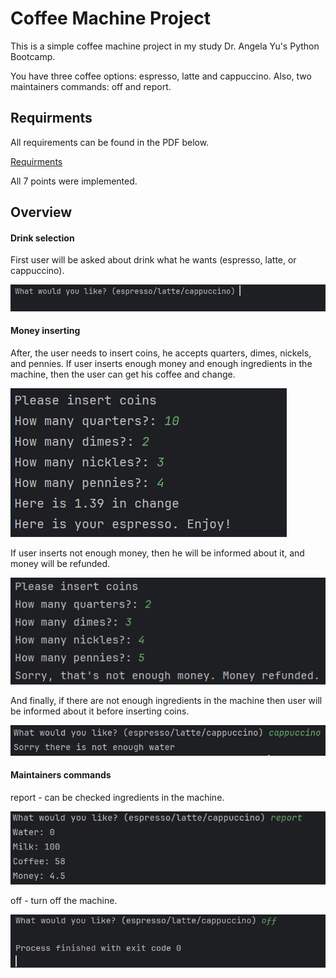 
# Coffee Machine Project

This is a simple coffee machine project in my study Dr. Angela Yu's Python Bootcamp.

You have three coffee options: espresso, latte and cappuccino. Also, two maintainers commands: off and report.


## Requirments
All requirements can be found in the PDF below. 

[Requirments](https://docdro.id/ys8MTHB)

All 7 points were implemented.
## Overview
#### Drink selection
First user will be asked about drink what he wants (espresso, latte, or cappuccino).

![Alt text](https://github.com/StannlyGo/CoffeeMachine/blob/master/img/drink%20selection.png)
#### Money inserting
After, the user needs to insert coins, he accepts quarters, dimes, nickels, and pennies. 
If user inserts enough money and enough ingredients in the machine, then the user can get his coffee and change.

![Alt text](https://github.com/StannlyGo/CoffeeMachine/blob/master/img/success.png)

If user inserts not enough money, then he will be informed about it, and money will be refunded.

![Alt text](https://github.com/StannlyGo/CoffeeMachine/blob/master/img/not%20enough%20money.png)

And finally, if there are not enough ingredients in the machine then user will be informed about it before inserting coins.

![Alt text](https://github.com/StannlyGo/CoffeeMachine/blob/master/img/not%20enough%20ing.png)
#### Maintainers commands
report - can be checked ingredients in the machine.

![Alt text](https://github.com/StannlyGo/CoffeeMachine/blob/master/img/report.png)

off - turn off the machine.

![Alt text](https://github.com/StannlyGo/CoffeeMachine/blob/master/img/off.png)
